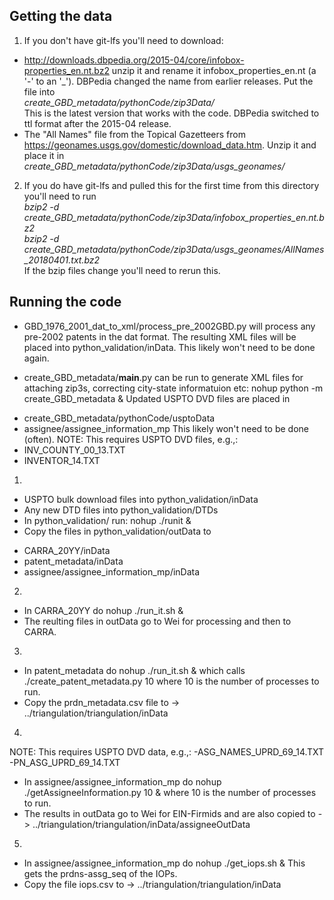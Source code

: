 ## Getting the data
1. If you don't have git-lfs you'll need to download:
* http://downloads.dbpedia.org/2015-04/core/infobox-properties_en.nt.bz2 
unzip it and rename it infobox_properties_en.nt (a '-' to an '_'). DBPedia
changed the name from earlier releases.  Put the file into  
_create_GBD_metadata/pythonCode/zip3Data/_  
This is the latest version that works with the code.  DBPedia switched to ttl 
format after the 2015-04 release.
* The "All Names" file from the Topical Gazetteers from 
https://geonames.usgs.gov/domestic/download_data.htm.
Unzip it and place it in  
_create_GBD_metadata/pythonCode/zip3Data/usgs_geonames/_

2. If you do have git-lfs and pulled this for the first time from this directory you'll need to run  
_bzip2 -d create_GBD_metadata/pythonCode/zip3Data/infobox_properties_en.nt.bz2_  
_bzip2 -d create_GBD_metadata/pythonCode/zip3Data/usgs_geonames/AllNames_20180401.txt.bz2_  
If the bzip files change you'll need to rerun this.

## Running the code
* GBD_1976_2001_dat_to_xml/process_pre_2002GBD.py will process any
pre-2002 patents in the dat format.  The resulting XML files will be placed
into python_validation/inData.  This likely won't need to be done 
again.

* create_GBD_metadata/__main__.py can be run to generate XML files
for attaching zip3s, correcting city-state informatuion etc:
        nohup python -m create_GBD_metadata &
Updated USPTO DVD files are placed in 
- create_GBD_metadata/pythonCode/usptoData
- assignee/assignee_information_mp
This likely won't need to be done (often).
NOTE: This requires USPTO DVD files, e.g.,:
- INV_COUNTY_00_13.TXT
- INVENTOR_14.TXT

1)
* USPTO bulk download files into python_validation/inData
* Any new DTD files into python_validation/DTDs
* In python_validation/ run: 
nohup ./runit &
* Copy the files in python_validation/outData to
- CARRA_20YY/inData
- patent_metadata/inData
- assignee/assignee_information_mp/inData

2)
* In CARRA_20YY do
nohup ./run_it.sh &
* The reulting files in outData go to Wei for processing and then to CARRA.

3)
* In patent_metadata do
nohup ./run_it.sh &
which calls ./create_patent_metadata.py 10 where 10 is the number of processes 
to run.  
* Copy the prdn_metadata.csv file to
-> ../triangulation/triangulation/inData

4)
NOTE: This requires USPTO DVD data, e.g.,:
-ASG_NAMES_UPRD_69_14.TXT
-PN_ASG_UPRD_69_14.TXT
* In assignee/assignee_information_mp do
nohup ./getAssigneeInformation.py 10 &
where 10 is the number of processes to run.
* The results in outData go to Wei for EIN-Firmids and are also copied to
-> ../triangulation/triangulation/inData/assigneeOutData

5)
* In assignee/assignee_information_mp do
nohup ./get_iops.sh &
This gets the prdns-assg_seq of the IOPs.  
* Copy the file iops.csv to
-> ../triangulation/triangulation/inData
